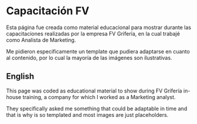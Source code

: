 # Capacitación FV

Esta página fue creada como material educacional para mostrar durante las capacitaciones realizadas por la empresa FV Grifería, en la cual trabajé como Analista de Marketing.

Me pidieron especificamente un template que pudiera adaptarse en cuanto al contenido, por lo cual la mayoría de las imágenes son ilustrativas.

## English

This page was coded as educational material to show during FV Grifería in-house training, a company for which I worked as a Marketing analyst.

They specifically asked me something that could be adaptable in time and that is why is so templated and most images are just placeholders.
